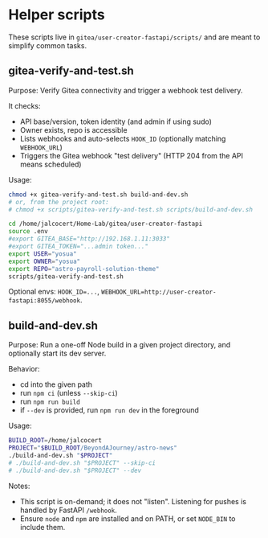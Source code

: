 # Helper scripts

These scripts live in `gitea/user-creator-fastapi/scripts/` and are meant to simplify common tasks.

## gitea-verify-and-test.sh
Purpose: Verify Gitea connectivity and trigger a webhook test delivery.

It checks:
- API base/version, token identity (and admin if using sudo)
- Owner exists, repo is accessible
- Lists webhooks and auto-selects `HOOK_ID` (optionally matching `WEBHOOK_URL`)
- Triggers the Gitea webhook "test delivery" (HTTP 204 from the API means scheduled)

Usage:
```sh
chmod +x gitea-verify-and-test.sh build-and-dev.sh
# or, from the project root:
# chmod +x scripts/gitea-verify-and-test.sh scripts/build-and-dev.sh
```

```sh
cd /home/jalcocert/Home-Lab/gitea/user-creator-fastapi
source .env
#export GITEA_BASE="http://192.168.1.11:3033"
#export GITEA_TOKEN="...admin token..."
export USER="yosua"
export OWNER="yosua"
export REPO="astro-payroll-solution-theme"
scripts/gitea-verify-and-test.sh
```

Optional envs: `HOOK_ID=...`, `WEBHOOK_URL=http://user-creator-fastapi:8055/webhook`.

## build-and-dev.sh
Purpose: Run a one-off Node build in a given project directory, and optionally start its dev server.

Behavior:
- cd into the given path
- run `npm ci` (unless `--skip-ci`)
- run `npm run build`
- if `--dev` is provided, run `npm run dev` in the foreground

Usage:
```sh
BUILD_ROOT=/home/jalcocert
PROJECT="$BUILD_ROOT/BeyondAJourney/astro-news"
./build-and-dev.sh "$PROJECT"
# ./build-and-dev.sh "$PROJECT" --skip-ci
# ./build-and-dev.sh "$PROJECT" --dev
```

Notes:
- This script is on-demand; it does not "listen". Listening for pushes is handled by FastAPI `/webhook`.
- Ensure `node` and `npm` are installed and on PATH, or set `NODE_BIN` to include them.